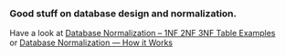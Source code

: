 ### Good stuff on database design and normalization.  
Have a look at [Database Normalization – 1NF 2NF 3NF Table Examples](https://www.freecodecamp.org/news/database-normalization-1nf-2nf-3nf-table-examples/)  
or [Database Normalization — How it Works](https://chasegrainger.medium.com/database-normalization-how-it-works-51f79d802042)
